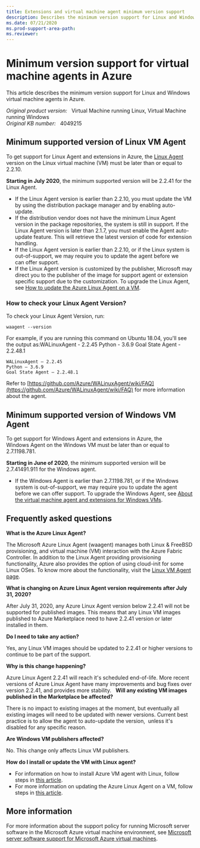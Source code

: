 ```yaml
---
title: Extensions and virtual machine agent minimum version support
description: Describes the minimum version support for Linux and Windows virtual machine agents in Azure.
ms.date: 07/21/2020
ms.prod-support-area-path: 
ms.reviewer: 
---
```

# Minimum version support for virtual machine agents in Azure

This article describes the minimum version support for Linux and Windows virtual machine agents in Azure.

_Original product version:_ &nbsp; Virtual Machine running Linux, Virtual Machine running Windows  
_Original KB number:_ &nbsp; 4049215

## Minimum supported version of Linux VM Agent

To get support for Linux Agent and extensions in Azure, the [Linux Agent](https://github.com/Azure/WALinuxAgent) version on the Linux virtual machine (VM) must be later than or equal to 2.2.10. 

**Starting in July 2020**, the minimum supported version will be 2.2.41 for the Linux Agent.

- If the Linux Agent version is earlier than 2.2.10, you must update the VM by using the distribution package manager and by enabling auto-update. 
- If the distribution vendor does not have the minimum Linux Agent version in the package repositories, the system is still in support. If the Linux Agent version is later than 2.1.7, you must enable the Agent auto-update feature. This will retrieve the latest version of code for extension handling. 
- If the Linux Agent version is earlier than 2.2.10, or if the Linux system is out-of-support, we may require you to update the agent before we can offer support. 
- If the Linux Agent version is customized by the publisher, Microsoft may direct you to the publisher of the image for support agent or extension specific support due to the customization.
 To upgrade the Linux Agent, see [How to update the Azure Linux Agent on a VM](https://docs.microsoft.com/azure/virtual-machines/linux/update-agent). 

### How to check your Linux Agent Version?

To check your Linux Agent Version, run:

```
waagent --version
```

For example, if you are running this command on Ubuntu 18.04, you'll see the output as:WALinuxAgent - 2.2.45 Python - 3.6.9 Goal State Agent - 2.2.48.1

```
WALinuxAgent – 2.2.45
Python – 3.6.9
Goal State Agent – 2.2.48.1
```

Refer to [https://github.com/Azure/WALinuxAgent/wiki/FAQ](https://github.com/Azure/WALinuxAgent/wiki/FAQ) for more information about the agent.

## Minimum supported version of Windows VM Agent

To get support for Windows Agent and extensions in Azure, the Windows Agent on the Windows VM must be later than or equal to 2.7.1198.781.

**Starting in June of 2020**, the minimum supported version will be 2.7.41491.911 for the Windows agent. 

- If the Windows Agent is earlier than 2.7.1198.781, or if the Windows system is out-of-support, we may require you to update the agent before we can offer support. 
 To upgrade the Windows Agent, see [About the virtual machine agent and extensions for Windows VMs](https://docs.microsoft.com/azure/virtual-machines/extensions/agent-windows). 

## Frequently asked questions

**What is the Azure Linux Agent?**
  
The Microsoft Azure Linux Agent (waagent) manages both Linux & FreeBSD provisioning, and virtual machine (VM) interaction with the Azure Fabric Controller. In addition to the Linux Agent providing provisioning functionality, Azure also provides the option of using cloud-init for some Linux OSes. To know more about the functionality, visit the [Linux VM Agent page](https://docs.microsoft.com/azure/virtual-machines/extensions/agent-linux).

**What is changing on Azure Linux Agent version requirements after July 31, 2020?**
  
After July 31, 2020, any Azure Linux Agent version below 2.2.41 will not be supported for published images. This means that any Linux VM images published to Azure Marketplace need to have 2.2.41 version or later installed in them.

**Do I need to take any action?**
  
Yes, any Linux VM images should be updated to 2.2.41 or higher versions to continue to be part of the support.

**Why is this change happening?**
  
Azure Linux Agent 2.2.41 will reach it's scheduled end-of-life. More recent versions of Azure Linux Agent have many improvements and bug fixes over version 2.2.41, and provides more stability.
  
**Will any existing VM images published in the Marketplace be affected?**
  
There is no impact to existing images at the moment, but eventually all existing images will need to be updated with newer versions. Current best practice is to allow the agent to auto-update the version,  unless it's disabled for any specific reason.

**Are Windows VM publishers affected?**
  
No. This change only affects Linux VM publishers.

**How do I install or update the VM with Linux agent?**
  
- For information on how to install Azure VM agent with Linux, follow steps in [this article](https://docs.microsoft.com/azure/virtual-machines/extensions/agent-linux#installation).
- For more information on updating the Azure Linux Agent on a VM, follow steps in [this article](https://docs.microsoft.com/azure/virtual-machines/extensions/update-linux-agent).

## More information

For more information about the support policy for running Microsoft server software in the Microsoft Azure virtual machine environment, see [Microsoft server software support for Microsoft Azure virtual machines](https://support.microsoft.com/help/2721672).
